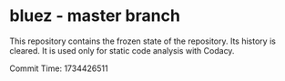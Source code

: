 # bluez - master branch

This repository contains the frozen state of the repository.
Its history is cleared. It is used only for static code
analysis with Codacy.

Commit Time: 1734426511